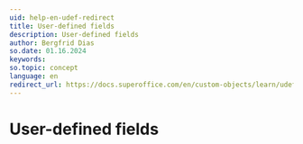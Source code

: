 ```yaml
---
uid: help-en-udef-redirect
title: User-defined fields
description: User-defined fields
author: Bergfrid Dias
so.date: 01.16.2024
keywords:
so.topic: concept
language: en
redirect_url: https://docs.superoffice.com/en/custom-objects/learn/udef.html
---
```


# User-defined fields
